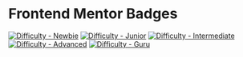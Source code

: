 # Frontend Mentor Badges

<a href="https://www.frontendmentor.io/challenges?difficulties=1"><img src="https://img.shields.io/badge/Difficulty-Newbie-6ABECD?style=for-the-badge&logo=frontendmentor" alt="Difficulty - Newbie"></a>
<a href="https://www.frontendmentor.io/challenges?difficulties=2"><img src="https://img.shields.io/badge/Difficulty-Junior-91BD28?style=for-the-badge&logo=frontendmentor" alt="Difficulty - Junior"></a>
<a href="https://www.frontendmentor.io/challenges?difficulties=3"><img src="https://img.shields.io/badge/Difficulty-Intermediate-C99703?style=for-the-badge&logo=frontendmentor" alt="Difficulty - Intermediate"></a>
<a href="https://www.frontendmentor.io/challenges?difficulties=4"><img src="https://img.shields.io/badge/Difficulty-Advanced-F48925?style=for-the-badge&logo=frontendmentor" alt="Difficulty - Advanced"></a>
<a href="https://www.frontendmentor.io/challenges?difficulties=5"><img src="https://img.shields.io/badge/Difficulty-Guru-ED2C49?style=for-the-badge&logo=frontendmentor" alt="Difficulty - Guru"></a>
